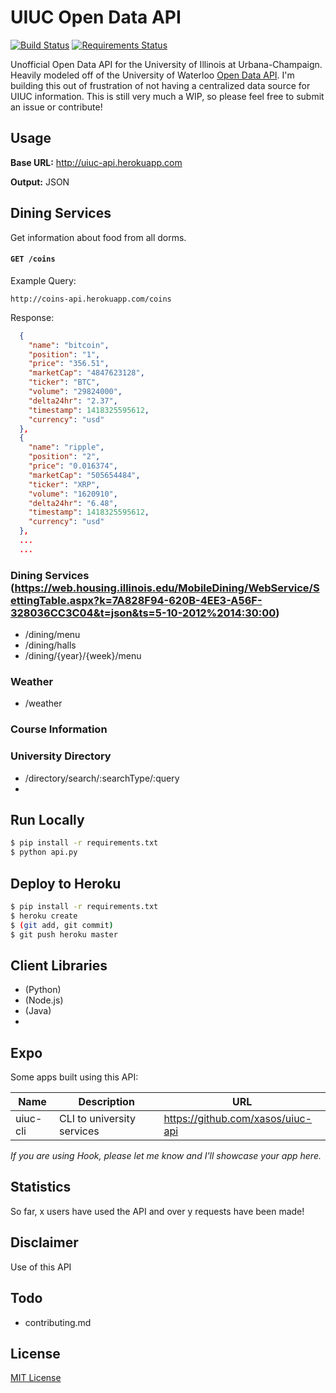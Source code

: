 # UIUC Open Data API

[![Build Status][travis-image]][travis-url] [![Requirements Status][require-image]][require-url]

Unofficial Open Data API for the University of Illinois at Urbana-Champaign. Heavily modeled off of the University of Waterloo [Open Data API](https://github.com/uWaterloo/api-documentation/). I'm building this out of frustration of not having a centralized data source for UIUC information. This is still very much a WIP, so please feel free to submit an issue or contribute!

## Usage
**Base URL:** http://uiuc-api.herokuapp.com

**Output:** JSON

## Dining Services

Get information about food from all dorms.

#### `GET /coins`

Example Query:
```
http://coins-api.herokuapp.com/coins
```

Response:
```json
  {
    "name": "bitcoin",
    "position": "1",
    "price": "356.51",
    "marketCap": "4847623128",
    "ticker": "BTC",
    "volume": "29824000",
    "delta24hr": "2.37",
    "timestamp": 1418325595612,
    "currency": "usd"
  },
  {
    "name": "ripple",
    "position": "2",
    "price": "0.016374",
    "marketCap": "505654484",
    "ticker": "XRP",
    "volume": "1620910",
    "delta24hr": "6.48",
    "timestamp": 1418325595612,
    "currency": "usd"
  },
  ...
  ...
```

### Dining Services (https://web.housing.illinois.edu/MobileDining/WebService/SettingTable.aspx?k=7A828F94-620B-4EE3-A56F-328036CC3C04&t=json&ts=5-10-2012%2014:30:00)
 - /dining/menu
 - /dining/halls
 - /dining/{year}/{week}/menu

### Weather
 - /weather

### Course Information

### University Directory
 - /directory/search/:searchType/:query
 - 
 
## Run Locally
```sh
$ pip install -r requirements.txt
$ python api.py
```

## Deploy to Heroku 
```sh
$ pip install -r requirements.txt
$ heroku create
$ (git add, git commit)
$ git push heroku master
```


## Client Libraries
 - []() (Python)
 - []() (Node.js)
 - []() (Java)
 - 
 
## Expo
Some apps built using this API:

| Name | Description | URL |
| ---- | ---- | ---- |
| uiuc-cli | CLI to university services | https://github.com/xasos/uiuc-api |

*If you are using Hook, please let me know and I'll showcase your app here.*

 
## Statistics
So far, x users have used the API and over y requests have been made!

## Disclaimer
Use of this API

## Todo
- contributing.md

## License
[MIT License](LICENSE)



[travis-url]: https://travis-ci.org/xasos/UIUC-Open-Data
[travis-image]: https://travis-ci.org/xasos/UIUC-Open-Data.svg?branch=master
[require-image]: https://requires.io/github/xasos/UIUC-Open-Data/requirements.svg?branch=master
[require-url]: https://requires.io/github/xasos/UIUC-Open-Data/requirements/?branch=master
[daviddm-url]: https://david-dm.org/xasos/Coins.svg?theme=shields.io
[daviddm-image]: https://david-dm.org/xasos/Coins
